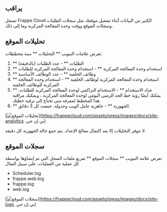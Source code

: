 ## يراقب

تسجل Frappe Cloud الكثير من البيانات أثناء تشغيل موقعك مثل سجلات الطلبات وسجلات الموقع ووقت وحدة المعالجة المركزية وما إلى ذلك.

## تحليلات الموقع

تعرض علامات التبويب ** التحليلات ** ستة مخططات:

1. ** الطلبات ** - عدد الطلبات (بالدقيقة)
2. ** استخدام وحدة المعالجة المركزية ** - استخدام وحدة المعالجة المركزية للطلبات
3. ** وظائف الخلفية ** - عدد الوظائف الأساسية
4. ** استخدام وحدة المعالجة المركزية لوظائف الخلفية ** - استخدام وحدة المعالجة المركزية للوظائف الخلفية
5. ** عداد الاستخدام ** - الاستخدام التراكمي لوحدة المعالجة المركزية للطلبات. يمكنك أيضًا رؤية خط الحد الزمني اليومي لوحدة المعالجة المركزية ، ويمكنك مراقبة هذا المخطط لمعرفة متى تحتاج إلى ترقية خطتك.
6. ** الجهوزية ** - جاهزية عامل الويب وجدولة. جمعت كل 3 دقائق.

[![تحليلات الموقع](https://frappecloud.com/assets/press/images/docs/site-analytics.png)](https://frappecloud.com/assets/press/images/docs/site-analytics .بي إن جي)

لا تتوفر التحليلات إلا بعد اكتمال معالج الإعداد. يتم جمع حالة الجهوزية كل دقيقة.

## سجلات الموقع

تعرض علامة التبويب ** سجلات الموقع ** تفريغ ملفات السجل التي تم إنشاؤها بواسطة كل عملية من العمليات. على سبيل المثال

* Scheduler.log
* frappe.web.log
* frappe.log
* web.log

[![سجلات الموقع](https://frappecloud.com/assets/press/images/docs/site-logs.png)](https://frappecloud.com/assets/press/images/docs/site-logs .بي إن جي)